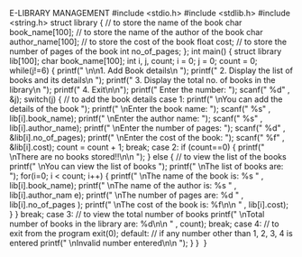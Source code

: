E-LIBRARY MANAGEMENT
#include <stdio.h>
#include <stdlib.h>
#include <string.h>
struct library
{
// to store the name of the book
char book_name[100];
// to store the name of the author of the book
char author_name[100];
// to store the cost of the book
float cost;
// to store the number of pages of the book
int no_of_pages;
};
int main()
{
struct library lib[100];
char book_name[100];
int i, j, count;
i = 0;
j = 0;
count = 0;
while(j!=6)
{
printf(" \n\n1. Add Book details\n ");
printf(" 2. Display the list of books and its details\n ");
printf(" 3. Display the total no. of books in the library\n ");
printf(" 4. Exit\n\n");
printf(" Enter the number: ");
scanf(" %d"
, &j);
switch(j)
{
// to add the book details
case 1:
printf(" \nYou can add the details of the book ");
printf(" \nEnter the book name: ");
scanf(" %s"
, lib[i].book_name);
printf(" \nEnter the author name: ");
scanf(" %s"
, lib[i].author_name);
printf(" \nEnter the number of pages: ");
scanf(" %d"
, &lib[i].no_of_pages);
printf(" \nEnter the cost of the book: ");
scanf(" %f"
, &lib[i].cost);
count = count + 1;
break;
case 2:
if (count==0)
{
printf(" \nThere are no books stored!!\n\n ");
}
else
{
// to view the list of the books
printf(" \nYou can view the list of books ");
printf(" \nThe list of books are: ");
for(i=0; i < count; i++)
{
printf(" \nThe name of the book is: %s "
, lib[i].book_name);
printf(" \nThe name of the author is: %s "
, lib[i].author_nam
e);
printf(" \nThe number of pages are: %d "
, lib[i].no_of_pages
);
printf(" \nThe cost of the book is: %f\n\n "
, lib[i].cost);
}
}
break;
case 3:
// to view the total number of books
printf(" \nTotal number of books in the library are: %d\n\n "
, count);
break;
case 4:
// to exit from the program
exit(0);
default:
// if any number other than 1, 2, 3, 4 is entered
printf(" \nInvalid number entered\n\n ");
}
}
 }

